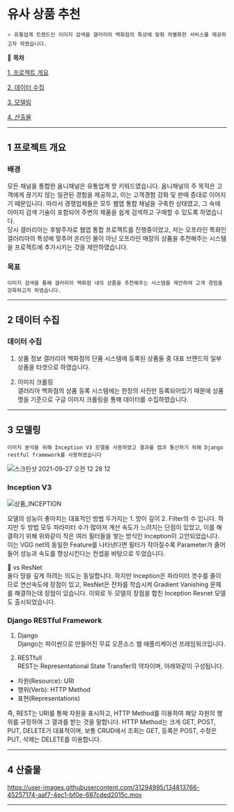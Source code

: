 # 유사 상품 추천

    ⭐ 유통업계 트렌드인 이미지 검색을 갤러리아 백화점의 특성에 맞춰 차별화한 서비스를 제공하고자 하였습니다.

📖 **목차**

[1. 프로젝트 개요](#1-프로젝트-개요)

[2. 데이터 수집](#2-데이터-수집)

[3. 모델링](#3-모델링)

[4. 산출물](#4-)
***
## 1 프로젝트 개요

### 배경

모든 채널을 통합한 옴니채널은 유통업계 핫 키워드였습니다. 옴니채널의 주 목적은 고객에게 끊기지 않는 일관된 경험을 제공하고, 이는 고객경험 강화 및 판매 증대로 이어지기 때문입니다. 따라서 경쟁업체들은 모두 웹앱 통합 채널을 구축한 상태였고, 그 속에 이미지 검색 기술이 포함되어 주변의 제품을 쉽게 검색하고 구매할 수 있도록 하였습니다.   
당시 갤러리아는 후발주자로 웹앱 통합 프로젝트를 진행중이었고, 저는 오프라인 특화인 갤러리아의 특성에 맞추어 온라인 몰이 아닌 오프라인 매장의 상품을 추천해주는 시스템을 프로젝트에 추가시키는 것을 제안하였습니다.

### 목표

    이미지 검색을 통해 갤러리아 백화점 내의 상품을 추천해주는 시스템을 제안하여 고객 경험을 강화하고자 하였습니다.

***
## 2 데이터 수집

### 데이터 수집

1. 상품 정보
갤러리아 백화점의 단품 시스템에 등록된 상품들 중 대표 브랜드의 일부 상품을 타겟으로 하였습니다.
 
2. 이미지 크롤링   
갤러리아 백화점의 상품 등록 시스템에는 한장의 사진만 등록되어있기 때문에 상품명을 기준으로 구글 이미지 크롤링을 통해 데이터를 수집하였습니다.

***
## 3 모델링

    이미지 분석을 위해 Inception V3 모델을 사용하였고 결과를 앱과 통신하기 위해 Django restful framework를 사용하였습니다

![스크린샷 2021-09-27 오전 12 28 12](https://user-images.githubusercontent.com/31294995/134814213-cf3fa6e8-2e92-4f51-875c-37b6c72ed406.png)

### Inception V3

![상품_INCEPTION](https://user-images.githubusercontent.com/31294995/134816350-1ada0d9e-33d4-4317-9337-ab2274e63261.PNG)

모델의 성능이 좋아지는 대표적인 방법 두가지는 1. 망이 깊이 2. Filter의 수 입니다.
하지만 두 방법 모두 파라미터 수가 많아져 계산 속도가 느려지는 단점이 있었고, 이를 해결하기 위해 위와같이 작은 여러 필터들을 쌓는 방식인 Inception이 고안되었습니다.
이는 VGG net의 동일한 Feature를 나타낸다면 필터가 작아질수록 Parameter가 줄어들어 성능과 속도를 향상시킨다는 컨셉을 바탕으로 두었습니다.

📌 vs ResNet   
둘다 망을 깊게 하려는 의도는 동일합니다.
하지만 Inception은 파라미터 갯수를 줄이므로 연산속도에 장점이 있고, ResNet은 잔차를 학습시켜 Gradient Vanishing 문제를 해결하는데 장점이 있습니다.
이외로 두 모델의 장점을 합친 Inception Resnet 모델도 출시되었습니다.

### Django RESTful Framework

1. Django   
Django는 파이썬으로 만들어진 무료 오픈소스 웹 애플리케이션 프레임워크입니다.

2. RESTfull   
REST는 Representational State Transfer의 약자이며, 아래와같이 구성됩니다.
+ 자원(Resource): URI
+ 행위(Verb): HTTP Method
+ 표현(Representations)   
   
즉, REST는 URI를 통해 자원을 표시하고, HTTP Method를 이용하여 해당 자원의 행위를 규정하여 그 결과를 받는 것을 말합니다.
HTTP Method는 크게 GET, POST, PUT, DELETE가 대표적이며, 보통 CRUD에서 조회는 GET, 등록은 POST, 수정은 PUT, 삭제는 DELETE를 이용합니다.


***
## 4 산출물

https://user-images.githubusercontent.com/31294995/134813766-45257174-aaf7-4ec1-bf0e-687cded2015c.mov

***
